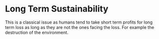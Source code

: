 ---
---

# Long Term Sustainability

This is a classical issue as humans tend to take short term profits for long term loss as long as they are not the ones facing the loss. For example the destruction of the environment.
